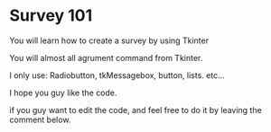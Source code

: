 # Survey 101

You will learn how to create a survey by using Tkinter

You will almost all agrument command from Tkinter.

I only use: Radiobutton, tkMessagebox, button, lists. etc...

I hope you guy like the code. 

if you guy want to edit the code, and feel free to do it by leaving the comment below.
